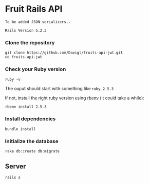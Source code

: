 # Fruit Rails API

 `To be added JSON serializers..`
 
 `Rails Version 5.2.3`

### Clone the repository

```shell
git clone https://github.com/Davigl/fruits-api-jwt.git
cd fruits-api-jwt
```

### Check your Ruby version

```shell
ruby -v
```

The ouput should start with something like `ruby 2.5.3`

If not, install the right ruby version using [rbenv](https://github.com/rbenv/rbenv) (it could take a while):

```shell
rbenv install 2.5.3
```

### Install dependencies


```shell
bundle install
```

### Initialize the database

```shell
rake db:create db:migrate
```

## Server

```shell
rails s
```
